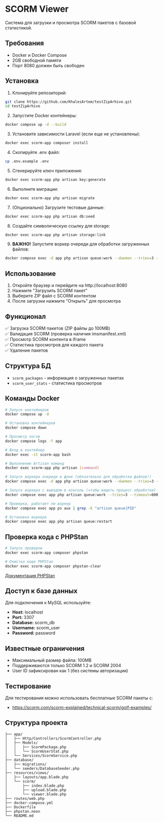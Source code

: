 # SCORM Viewer

Система для загрузки и просмотра SCORM пакетов с базовой статистикой.

## Требования

- Docker и Docker Compose
- 2GB свободной памяти
- Порт 8080 должен быть свободен

## Установка

1. Клонируйте репозиторий:
```bash
git clone https://github.com/KhalesArtem/testZipArhive.git
cd testZipArhive
```

2. Запустите Docker контейнеры:
```bash
docker compose up -d --build
```

3. Установите зависимости Laravel (если еще не установлены):
```bash
docker exec scorm-app composer install
```

4. Скопируйте .env файл:
```bash
cp .env.example .env
```

5. Сгенерируйте ключ приложения:
```bash
docker exec scorm-app php artisan key:generate
```

6. Выполните миграции:
```bash
docker exec scorm-app php artisan migrate
```

7. (Опционально) Загрузите тестовые данные:
```bash
docker exec scorm-app php artisan db:seed
```

8. Создайте символическую ссылку для storage:
```bash
docker exec scorm-app php artisan storage:link
```

9. **ВАЖНО!** Запустите воркер очереди для обработки загруженных файлов:
```bash
docker compose exec -d app php artisan queue:work --daemon --tries=3 --timeout=600
```

## Использование

1. Откройте браузер и перейдите на http://localhost:8080
2. Нажмите "Загрузить SCORM пакет"
3. Выберите ZIP файл с SCORM контентом
4. После загрузки нажмите "Открыть" для просмотра

## Функционал

✅ Загрузка SCORM пакетов (ZIP файлы до 100MB)  
✅ Валидация SCORM (проверка наличия imsmanifest.xml)  
✅ Просмотр SCORM контента в iframe  
✅ Статистика просмотров для каждого пакета  
✅ Удаление пакетов  

## Структура БД

- `scorm_packages` - информация о загруженных пакетах
- `scorm_user_stats` - статистика просмотров

## Команды Docker

```bash
# Запуск контейнеров
docker compose up -d

# Остановка контейнеров
docker compose down

# Просмотр логов
docker compose logs -f app

# Вход в контейнер
docker exec -it scorm-app bash

# Выполнение Artisan команд
docker exec scorm-app php artisan [command]

# Запуск воркера очереди в фоне (обязательно для обработки файлов!)
docker compose exec -d app php artisan queue:work --daemon --tries=3 --timeout=600

# Запуск воркера с выводом в консоль (чтобы видеть процесс обработки)
docker compose exec app php artisan queue:work --tries=3 --timeout=600

# Проверка, работает ли воркер
docker compose exec app ps aux | grep -E "artisan queue|PID"

# Остановка воркера
docker compose exec app php artisan queue:restart
```

## Проверка кода с PHPStan

```bash
# Запуск проверки
docker exec scorm-app composer phpstan

# Очистка кеша PHPStan
docker exec scorm-app composer phpstan-clear
```

[Документация PHPStan](https://phpstan.org/user-guide/getting-started)

## Доступ к базе данных

Для подключения к MySQL используйте:
- **Host:** localhost
- **Port:** 3307
- **Database:** scorm_db
- **Username:** scorm_user
- **Password:** password

## Известные ограничения

- Максимальный размер файла: 100MB
- Поддерживаются только SCORM 1.2 и SCORM 2004
- User ID зафиксирован как 1 (без системы авторизации)

## Тестирование

Для тестирования можно использовать бесплатные SCORM пакеты с:
- https://scorm.com/scorm-explained/technical-scorm/golf-examples/

## Структура проекта

```
├── app/
│   ├── Http/Controllers/ScormController.php
│   ├── Models/
│   │   ├── ScormPackage.php
│   │   └── ScormUserStat.php
│   └── Services/ScormService.php
├── database/
│   ├── migrations/
│   └── seeders/DatabaseSeeder.php
├── resources/views/
│   ├── layouts/app.blade.php
│   └── scorm/
│       ├── index.blade.php
│       ├── upload.blade.php
│       └── viewer.blade.php
├── routes/web.php
├── docker-compose.yml
├── Dockerfile
├── phpstan.neon
└── README.md
```